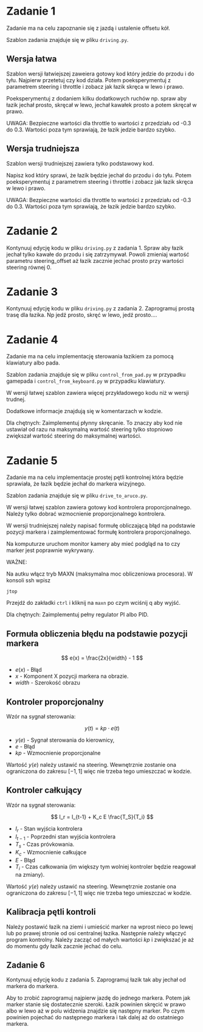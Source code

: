 # Zadanie 1

Zadanie ma na celu zapoznanie się z jazdą i ustalenie offsetu kół.

Szablon zadania znajduje się w pliku `driving.py`.

## Wersja łatwa

Szablon wersji łatwiejszej zaweiera gotowy kod który jedzie do przodu i do tyłu.
Najpierw przetetuj czy kod działa. Potem poeksperymentuj z parametrem steering i throttle i zobacz jak łazik skręca w lewo i prawo.

Poeksperymentuj z dodaniem kilku dodatkowych ruchów np. spraw aby łazik jechał prosto, skręcał w lewo, jechał kawałek prosto a potem skręcał w prawo.

UWAGA: Bezpieczne wartości dla throttle to wartości z przedziału od -0.3 do 0.3. Wartości poza tym sprawiają, że łazik jedzie bardzo szybko.

## Wersja trudniejsza

Szablon wersji trudniejszej zawiera tylko podstawowy kod.

Napisz kod który sprawi, że łazik będzie jechał do przodu i do tyłu. Potem poeksperymentuj z parametrem steering i throttle i zobacz jak łazik skręca w lewo i prawo.

UWAGA: Bezpieczne wartości dla throttle to wartości z przedziału od -0.3 do 0.3. Wartości poza tym sprawiają, że łazik jedzie bardzo szybko.

# Zadanie 2

Kontynuuj edycję kodu w pliku `driving.py` z zadania 1. Spraw aby łazik jechał tylko kawałe do przodu i się zatrzymywał.
Powoli zmieniaj wartość parametru steering_offset aż łazik zacznie jechać prosto przy wartości steering równej 0.

# Zadanie 3

Kontynuuj edycję kodu w pliku `driving.py` z zadania 2. Zaprogramuj prostą trasę dla łazika. Np jedź prosto, skręć w lewo, jedź prosto....

# Zadanie 4

Zadanie ma na celu implementację sterowania łazikiem za pomocą klawiatury albo pada.

Szablon zadania znajduje się w pliku `control_from_pad.py` w przypadku gamepada i `control_from_keyboard.py` w przypadku klawiatury.

W wersji łatwej szablon zawiera więcej przykładowego kodu niż w wersji trudnej.

Dodatkowe informacje znajdują się w komentarzach w kodzie.

Dla chętnych: Zaimplementuj płynny skręcanie. To znaczy aby kod nie ustawiał od razu na maksymalną wartość steering tylko stopniowo zwiększał wartość steering do maksymalnej wartości.

# Zadanie 5

Zadanie ma na celu implementacje prostej pętli kontrolnej która będzie sprawiała, że łazik będzie jechał do markera wizyjnego.

Szablon zadania znajduje się w pliku `drive_to_aruco.py`.

W wersji łatwej szablon zawiera gotowy kod kontrolera proporcjonalnego. Należy tylko dobrać wzmocnienie proporcjonalnego kontrolera.

W wersji trudniejszej należy napisać formułę obliczającą błąd na podstawie pozycji markera i zaimplementować formułę kontrolera proporcjonalnego.

Na komputurze uruchom monitor kamery aby mieć podgląd na to czy marker jest poprawnie wykrywany.

WAŻNE:

Na autku włącz tryb MAXN (maksymalna moc obliczeniowa procesora). W konsoli ssh wpisz

```
jtop
```

Przejdź do zakładki `ctrl` i kliknij na `maxn` po czym wciśnij q aby wyjść.


Dla chętnych: Zaimplementuj pełny regulator PI albo PID.


## Formuła obliczenia błędu na podstawie pozycji markera

$$ 
e(x) = \frac{2x}{width} - 1
$$

 - $e(x)$ - Błąd
 - $x$ - Komponent X pozycji markera na obrazie.
 - $width$ - Szerokość obrazu

## Kontroler proporcjonalny

Wzór na sygnał sterowania:

$$ 
y(t) = kp \cdot e(t)
$$

 - $y(e)$ - Sygnał sterowania do kierownicy,
 - $e$ - Błąd
 - $kp$ - Wzmocnienie proporcjonalne

Wartość $y(e)$ należy ustawić na steering. Wewnętrznie zostanie ona ograniczona do zakresu $[-1, 1]$ więc nie trzeba tego umieszczać w kodzie.

## Kontroler całkujący

Wzór na sygnał sterowania:

$$ 
I_r = I_{t-1} + K_c E \frac{T_S}{T_i}
$$

 - $I_r$ - Stan wyjścia kontrolera
 - $I_{t-1}$ - Poprzedni stan wyjścia kontrolera
 - $T_s$ - Czas próvkowania.
 - $K_c$ - Wzmocnienie całkujące
 - $E$ - Błąd
 - $T_i$ - Czas całkowania (im większy tym wolniej kontroler będzie reagował na zmiany).

Wartość $y(e)$ należy ustawić na steering. Wewnętrznie zostanie ona ograniczona do zakresu $[-1, 1]$ więc nie trzeba tego umieszczać w kodzie.

## Kalibracja pętli kontroli

Należy postawić łazik na ziemi i umieścić marker na wprost nieco po lewej lub po prawej stronie od osi centralnej łazika. Następnie należy włączyć program kontrolny. Należy zacząć od małych wartości $kp$ i zwiększać je aż do momentu gdy łazik zacznie  jechać do celu.

## Zadanie 6

Kontynuuj edycję kodu z zadania 5. Zaprogramuj łazik tak aby jechał od markera do markera.

Aby to zrobić zaprogramuj najpierw jazdę do jednego markera. Potem jak marker stanie się dostatecznie szeroki. Łazik powinien skręcić w prawo albo w lewo aż w polu widzenia znajdzie się następny marker. Po czym powinien pojechać do następnego
markera i tak dalej aż do ostatniego markera.
